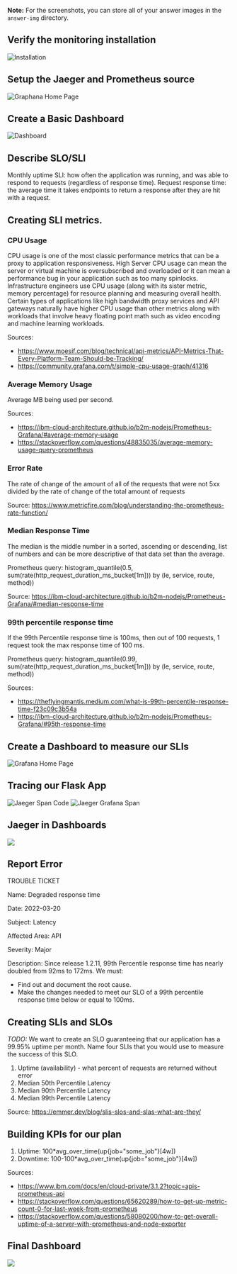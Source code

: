 **Note:** For the screenshots, you can store all of your answer images in the `answer-img` directory.

## Verify the monitoring installation

![Installation](answer-img/kubectl_get_pods_all_namespaces.png)

## Setup the Jaeger and Prometheus source
![Graphana Home Page](answer-img/002.png)

## Create a Basic Dashboard
![Dashboard](answer-img/prometheus_data_source.png)

## Describe SLO/SLI
Monthly uptime SLI: how often the application was running, and was able to respond to requests (regardless of response time).
Request response time: the average time it takes endpoints to return a response after they are hit with a request.

## Creating SLI metrics.
### CPU Usage
CPU usage is one of the most classic performance metrics that can be a proxy to application responsiveness. High Server CPU usage can mean the server or virtual machine is oversubscribed and overloaded or it can mean a performance bug in your application such as too many spinlocks. Infrastructure engineers use CPU usage (along with its sister metric, memory percentage) for resource planning and measuring overall health. Certain types of applications like high bandwidth proxy services and API gateways naturally have higher CPU usage than other metrics along with workloads that involve heavy floating point math such as video encoding and machine learning workloads.

Sources:
- https://www.moesif.com/blog/technical/api-metrics/API-Metrics-That-Every-Platform-Team-Should-be-Tracking/
- https://community.grafana.com/t/simple-cpu-usage-graph/41316

### Average Memory Usage
Average MB being used per second.

Sources: 
- https://ibm-cloud-architecture.github.io/b2m-nodejs/Prometheus-Grafana/#average-memory-usage
- https://stackoverflow.com/questions/48835035/average-memory-usage-query-prometheus
### Error Rate

The rate of change of the amount of all of the requests that were not 5xx divided by the rate of change of the total amount of requests

Source: https://www.metricfire.com/blog/understanding-the-prometheus-rate-function/

### Median Response Time
The median is the middle number in a sorted, ascending or descending, list of numbers and can be more descriptive of that data set than the average.

Prometheus query: histogram_quantile(0.5, sum(rate(http_request_duration_ms_bucket[1m])) by (le, service, route, method))

Source: https://ibm-cloud-architecture.github.io/b2m-nodejs/Prometheus-Grafana/#median-response-time

### 99th percentile response time
If the 99th Percentile response time is 100ms, then out of 100 requests, 1 request took the max response time of 100 ms.

Prometheus query: histogram_quantile(0.99, sum(rate(http_request_duration_ms_bucket[1m])) by (le, service, route, method))

Sources:
- https://theflyingmantis.medium.com/what-is-99th-percentile-response-time-f23c09c3b54a
- https://ibm-cloud-architecture.github.io/b2m-nodejs/Prometheus-Grafana/#95th-response-time

## Create a Dashboard to measure our SLIs
![Grafana Home Page](answer-img/cpuutilisation.png)

## Tracing our Flask App
![Jaeger Span Code](answer-img/jaeger_exporter.png)
![Jaeger Grafana Span](answer-img/jaeger-query.png)

## Jaeger in Dashboards
![](answer-img/jaeger-query-dashboard.png)

## Report Error
TROUBLE TICKET

Name: Degraded response time

Date: 2022-03-20

Subject: Latency

Affected Area: API

Severity: Major

Description: Since release 1.2.11, 99th Percentile response time has nearly doubled from 92ms to 172ms. We must:
- Find out and document the root cause.
- Make the changes needed to meet our SLO of a 99th percentile response time below or equal to 100ms.


## Creating SLIs and SLOs
*TODO:* We want to create an SLO guaranteeing that our application has a 99.95% uptime per month. Name four SLIs that you would use to measure the success of this SLO.

1. Uptime (availability) - what percent of requests are returned without error
2. Median 50th Percentile Latency
3. Median 90th Percentile Latency
4. Median 99th Percentile Latency

Source: https://emmer.dev/blog/slis-slos-and-slas-what-are-they/

## Building KPIs for our plan
1. Uptime: 100*avg_over_time(up{job="some_job"}[4w])
2. Downtime: 100-100*avg_over_time(up{job="some_job"}[4w])

Sources:
- https://www.ibm.com/docs/en/cloud-private/3.1.2?topic=apis-prometheus-api
- https://stackoverflow.com/questions/65620289/how-to-get-up-metric-count-0-for-last-week-from-prometheus
- https://stackoverflow.com/questions/58080200/how-to-get-overall-uptime-of-a-server-with-prometheus-and-node-exporter

## Final Dashboard
![](answer-img/metrics.png)
